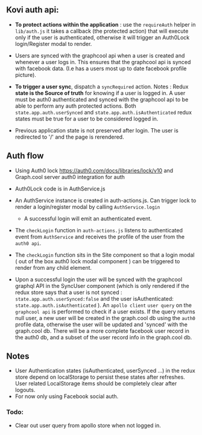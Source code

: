 


## Kovi auth api:

- **To protect actions within the application** :
 use the `requireAuth` helper in `lib/auth.js` it takes a callback
 (the protected action) that will execute only if the user is
 authenticated, otherwise it will trigger an Auth0Lock login/Register modal to render.
- Users are synced with the graphcool api when a user is created and whenever a user
logs in. This ensures that the graphcool api is synced with facebook data. (I.e has a
users most up to date facebook profile picture).
- **To trigger a user sync**, dispatch a `syncRequired` action.
Notes
: Redux **state is the Source of truth**
 for knowing if a user is logged in. A user must be auth0 authenticated
 and synced with the graphcool api to be able to perform any auth protected
 actions.  Both `state.app.auth.userSynced` and `state.app.auth.isAuthenticated`
 redux states must be true for a user to be considered logged in.



- Previous application state is not preserved after login.
  The user is redirected to '/' and the page is rerendered.

## Auth flow
- Using Auth0 lock https://auth0.com/docs/libraries/lock/v10
  and Graph.cool server auth0 integration for auth

- Auth0Lock code is in AuthService.js
- An AuthService instance is created in auth-actions.js.
Can trigger lock to render a login/register modal by calling `AuthService.login`
  - A successful login will emit an authenticated event.
- The `checkLogin` function in `auth-actions.js` listens to authenticated event from
`AuthService` and receives the profile of the user from the `auth0 api`.

- The `checkLogin` function sits in the Site component so that a login modal (
out of the box auth0 lock modal component
) can
be triggered to render from any child element.

- Upon a successful login the user will be synced with the graphcool graphql API in the
SyncUser component (which is only rendered if the redux store says that a
user is not synced : `state.app.auth.userSynced:false` and the user isAuthenticated:
`state.app.auth.isAuthenticated` ). An `apollo client` `user query` on the `graphcool
api` is performed to check if a user exists.
If the query returns null user, a new user will be created in the graph.cool db
using the `auth0` profile data,
otherwise the user will be updated and 'synced' with the graph.cool db.
There will be a more complete facebook user record in the auth0 db, and a subset of
the user record info in the graph.cool db.

## Notes
- User Authentication states (isAuthenticated, userSynced ...) in the redux store
depend on localStorage to persist these states after refreshes.
User related LocalStorage items should be completely clear after logouts.
- For now only using Facebook social auth.



### Todo:
- Clear out user query from apollo store when not logged in.
